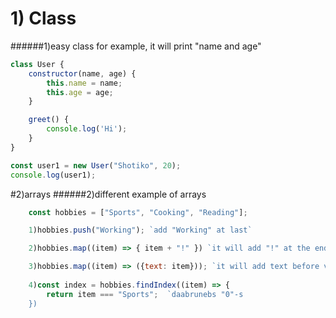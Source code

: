 # 1) Class
######1)easy class for example, it will print "name and age"
```javascript
class User {
    constructor(name, age) {
        this.name = name;
        this.age = age;
    }

    greet() {
        console.log('Hi');
    }
}

const user1 = new User("Shotiko", 20);
console.log(user1);
```


#2)arrays
######2)different example of arrays
```javascript
    const hobbies = ["Sports", "Cooking", "Reading"];

    1)hobbies.push("Working"); `add "Working" at last`

    2)hobbies.map((item) => { item + "!" }) `it will add "!" at the end of each item`

    3)hobbies.map((item) => ({text: item})); `it will add text before value each element`
    
    4)const index = hobbies.findIndex((item) => {
        return item === "Sports";  `daabrunebs "0"-s
    })


```